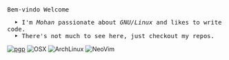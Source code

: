 <samp> Bem-vindo Welcome </samp>
<p>
    <samp>
    &emsp; <b>‣</b> I'm<samp><i> Mohan </i>passionate about <i>GNU/Linux</i> and likes to write code.
    <br>
    &emsp; <b>‣</b> There's not much to see here, just checkout my repos.
    <br>
    </samp>
</p>

</div>

[![pgp](https://img.shields.io/badge/pgp-0x9BA6ADCC0F05BE4B-313131?style=flat&labelColor=545454&color=313131)](https://github.com/mohvn.gpg)
![OSX](https://badgen.net/badge/icon/OSX?icon=apple&label&color=black)
![ArchLinux](https://img.shields.io/badge/Arch%20Linux-1793D1?logo=arch-linux&logoColor=fff&color=313131&labelColor=545454)
![NeoVim](https://img.shields.io/badge/NeoVim-%2357A143.svg?&logo=neovim&logoColor=white&color=313131&labelColor=545454)
